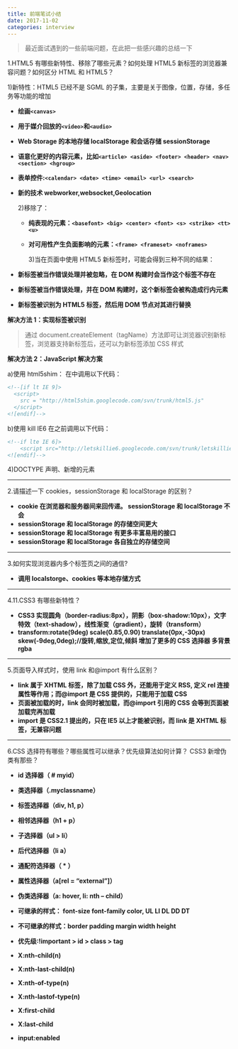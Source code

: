 ```yaml
---
title: 前端笔试小结
date: 2017-11-02
categories: interview
---
```


> 最近面试遇到的一些前端问题，在此把一些感兴趣的总结一下

1.HTML5 有哪些新特性、移除了哪些元素？如何处理 HTML5 新标签的浏览器兼容问题？如何区分 HTML 和 HTML5？

1)新特性：HTML5 已经不是 SGML 的子集，主要是关于图像，位置，存储，多任务等功能的增加

- **绘画`<canvas>`**
- **用于媒介回放的`<video>`和`<audio>`**
- **Web Storage 的本地存储 localStorage 和会话存储 sessionStorage**
- **语意化更好的内容元素，比如`<article> <aside> <footer> <header> <nav> <section> <hgroup>`**
- **表单控件:`<calendar> <date> <time> <email> <url> <search>`**
- **新的技术 webworker,websocket,Geolocation**

  2)移除了：

  - **纯表现的元素：`<basefont> <big> <center> <font> <s> <strike> <tt> <u>`**
  - **对可用性产生负面影响的元素：`<frame> <frameset> <noframes>`**

    3)当在页面中使用 HTML5 新标签时，可能会得到三种不同的结果：

- **新标签被当作错误处理并被忽略，在 DOM 构建时会当作这个标签不存在**
- **新标签被当作错误处理，并在 DOM 构建时，这个新标签会被构造成行内元素**
- **新标签被识别为 HTML5 标签，然后用 DOM 节点对其进行替换**

**解决方法 1：实现标签被识别**

> 通过 document.createElement（tagName）方法即可让浏览器识别新标签，浏览器支持新标签后，还可以为新标签添加 CSS 样式

**解决方法 2：JavaScript 解决方案**

a)使用 html5shim：
在<head>中调用以下代码：

```html
<!--[if lt IE 9]>
  <script>
    src = "http://html5shim.googlecode.com/svn/trunk/html5.js"
  </script>
<![endif]-->
```

b)使用 kill IE6
在</body>之前调用以下代码：

```html
<!--if lte IE 6]>
    <script src="http://letskillie6.googlecode.com/svn/trunk/letskillie6.zh_CN.pack.js"></script>
<![endif]-->
```

4)DOCTYPE 声明、新增的元素

---

2.请描述一下 cookies，sessionStorage 和 localStorage 的区别？

- **cookie 在浏览器和服务器间来回传递。 sessionStorage 和 localStorage 不会**
- **sessionStorage 和 localStorage 的存储空间更大**
- **sessionStorage 和 localStorage 有更多丰富易用的接口**
- **sessionStorage 和 localStorage 各自独立的存储空间**

---

3.如何实现浏览器内多个标签页之间的通信?

- **调用 localstorge、cookies 等本地存储方式**

---

4.11.CSS3 有哪些新特性？

- **CSS3 实现圆角（border-radius:8px），阴影（box-shadow:10px），文字特效（text-shadow），线性渐变（gradient），旋转（transform）**
- **transform:rotate(9deg) scale(0.85,0.90) translate(0px,-30px) skew(-9deg,0deg);//旋转,缩放,定位,倾斜
  增加了更多的 CSS 选择器 多背景 rgba**

---

5.页面导入样式时，使用 link 和@import 有什么区别？

- **link 属于 XHTML 标签，除了加载 CSS 外，还能用于定义 RSS, 定义 rel 连接属性等作用；而@import 是 CSS 提供的，只能用于加载 CSS**
- **页面被加载的时，link 会同时被加载，而@import 引用的 CSS 会等到页面被加载完再加载**
- **import 是 CSS2.1 提出的，只在 IE5 以上才能被识别，而 link 是 XHTML 标签，无兼容问题**

---

6.CSS 选择符有哪些？哪些属性可以继承？优先级算法如何计算？ CSS3 新增伪类有那些？

- **id 选择器（ # myid）**
- **类选择器（.myclassname）**
- **标签选择器（div, h1, p）**
- **相邻选择器（h1 + p）**
- **子选择器（ul > li）**
- **后代选择器（li a）**
- **通配符选择器（ \* ）**
- **属性选择器（a[rel = “external”]）**
- **伪类选择器（a: hover, li: nth – child）**

- **可继承的样式： font-size font-family color, UL LI DL DD DT**
- **不可继承的样式：border padding margin width height**

- **优先级:!important > id > class > tag**

- **X:nth-child(n)**
- **X:nth-last-child(n)**
- **X:nth-of-type(n)**
- **X:nth-lastof-type(n)**
- **X:first-child**
- **X:last-child**
- **input:enabled**
